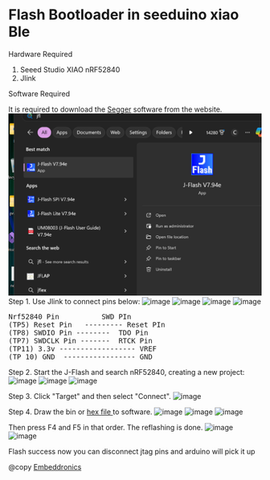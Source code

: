 # Flash Bootloader in seeduino xiao Ble 

Hardware Required

1. Seeed Studio XIAO nRF52840
2. Jlink

Software Required

It is required to download the <a href="https://www.segger.com/downloads/jlink/" target="_blank" rel="noopener noreferrer">Segger</a> software from the website.
![image](https://github.com/Embeddronics-ltd/Flashing-Bootloader-Xiao-BlE/blob/main/Screenshot%202024-04-16%20131451.png)
Step 1. Use Jlink to connect pins below:
![image](https://github.com/Embeddronics-ltd/xiaoblebootloader/assets/46509741/e503822b-7fe8-4379-86ed-82a7f034a2d2)
![image](https://github.com/Embeddronics-ltd/Flashing-Bootloader-Xiao-BlE/assets/46509741/d9331cde-11f3-478e-85b4-8a33ca1b2a0b)
![image](https://github.com/Embeddronics-ltd/Flashing-Bootloader-Xiao-BlE/assets/46509741/ca779767-a386-4198-a1a4-db977ce1bde2)
![image](https://github.com/Embeddronics-ltd/Flashing-Bootloader-Xiao-BlE/assets/46509741/9997144f-b4b0-49f8-882a-7e3868d3ff5f)
<div>
<pre>
Nrf52840 Pin          SWD PIn
(TP5) Reset Pin   --------- Reset PIn 
(TP8) SWDIO Pin --------  TDO Pin
(TP7) SWDCLK Pin -------  RTCK Pin 
(TP11) 3.3v ------------------ VREF 
(TP 10) GND  ----------------- GND 
</pre>
</div>



Step 2. Start the J-Flash and search nRF52840, creating a new project:
![image](https://github.com/Embeddronics-ltd/Flashing-Bootloader-Xiao-BlE/assets/46509741/affd0f12-77d9-43f0-8f81-b7111e4b45f6)
![image](https://github.com/Embeddronics-ltd/Flashing-Bootloader-Xiao-BlE/assets/46509741/6d874d10-e791-4111-9e7a-0edc1129ea55)
![image](https://github.com/Embeddronics-ltd/Flashing-Bootloader-Xiao-BlE/assets/46509741/0809b48d-7646-4906-bfcd-97dbd2147437)


Step 3. Click "Target" and then select "Connect".
![image](https://github.com/Embeddronics-ltd/xiaoblebootloader/assets/46509741/0ee9d755-9b52-4668-b27e-4ee7660cdd94)

Step 4. Draw the bin or <a href="https://github.com/Embeddronics-ltd/xiaoblebootloader/blob/main/Seeed_XIAO_nRF52840_Sense_bootloader-0.6.1_s140_7.3.0.hex" target="_blank" rel="noopener noreferrer">hex file </a> to software. 
![image](https://github.com/Embeddronics-ltd/Flashing-Bootloader-Xiao-BlE/assets/46509741/feec2cff-8ed9-4cf8-9787-a429d3ad1619)
![image](https://github.com/Embeddronics-ltd/Flashing-Bootloader-Xiao-BlE/assets/46509741/122f060a-36f7-42fa-842e-6aa6673a5e1a)
![image](https://github.com/Embeddronics-ltd/Flashing-Bootloader-Xiao-BlE/assets/46509741/dc872e5c-1d6d-4c69-b43a-7e5efa612edb)




Then press F4 and F5 in that order. The reflashing is done.
![image](https://github.com/Embeddronics-ltd/Flashing-Bootloader-Xiao-BlE/assets/46509741/b7a91537-a968-4b94-93de-bd2836067a66)
![image](https://github.com/Embeddronics-ltd/Flashing-Bootloader-Xiao-BlE/assets/46509741/8657fe18-a2c7-4323-b70a-e26f318ceeef)

Flash success now you can disconnect jtag pins and arduino will pick it up 

@copy [Embeddronics](https://www.embeddronics.com/)
